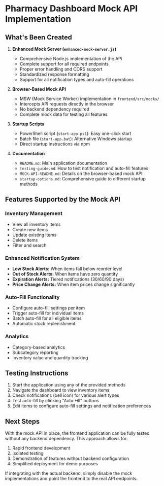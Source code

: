 # Pharmacy Dashboard Mock API Implementation

## What's Been Created

1. **Enhanced Mock Server (`enhanced-mock-server.js`)**
   - Comprehensive Node.js implementation of the API
   - Complete support for all required endpoints
   - Proper error handling and CORS support
   - Standardized response formatting
   - Support for all notification types and auto-fill operations

2. **Browser-Based Mock API**
   - MSW (Mock Service Worker) implementation in `frontend/src/mocks/`
   - Intercepts API requests directly in the browser
   - No backend dependency required
   - Complete mock data for testing all features

3. **Startup Scripts**
   - PowerShell script (`start-app.ps1`): Easy one-click start
   - Batch file (`start-app.bat`): Alternative Windows startup
   - Direct startup instructions via npm

4. **Documentation**
   - `README.md`: Main application documentation
   - `testing-guide.md`: How to test notification and auto-fill features
   - `MOCK-API-README.md`: Details on the browser-based mock API
   - `startup-options.md`: Comprehensive guide to different startup methods

## Features Supported by the Mock API

### Inventory Management
- View all inventory items
- Create new items
- Update existing items
- Delete items
- Filter and search

### Enhanced Notification System
- **Low Stock Alerts:** When items fall below reorder level
- **Out of Stock Alerts:** When items have zero quantity
- **Expiration Alerts:** Tiered notifications (30/60/90 days)
- **Price Change Alerts:** When item prices change significantly

### Auto-Fill Functionality
- Configure auto-fill settings per item
- Trigger auto-fill for individual items
- Batch auto-fill for all eligible items
- Automatic stock replenishment

### Analytics
- Category-based analytics
- Subcategory reporting
- Inventory value and quantity tracking

## Testing Instructions

1. Start the application using any of the provided methods
2. Navigate the dashboard to view inventory items
3. Check notifications (bell icon) for various alert types
4. Test auto-fill by clicking "Auto Fill" buttons
5. Edit items to configure auto-fill settings and notification preferences

## Next Steps

With the mock API in place, the frontend application can be fully tested without any backend dependency. This approach allows for:

1. Rapid frontend development
2. Isolated testing
3. Demonstration of features without backend configuration
4. Simplified deployment for demo purposes

If integrating with the actual backend, simply disable the mock implementations and point the frontend to the real API endpoints.
